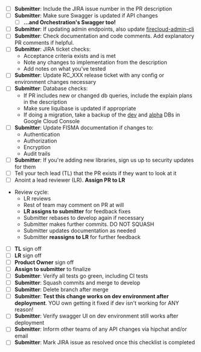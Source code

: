 - [ ] **Submitter**: Include the JIRA issue number in the PR description
- [ ] **Submitter**: Make sure Swagger is updated if API changes
  - [ ] **...and Orchestration's Swagger too!**
- [ ] **Submitter**: If updating admin endpoints, also update [firecloud-admin-cli](https://github.com/broadinstitute/firecloud-admin-cli)
- [ ] **Submitter**: Check documentation and code comments. Add explanatory PR comments if helpful.
- [ ] **Submitter**: JIRA ticket checks:
  * Acceptance criteria exists and is met
  * Note any changes to implementation from the description
  * Add notes on what you've tested
- [ ] **Submitter**: Update RC_XXX release ticket with any config or environment changes necessary
- [ ] **Submitter**: Database checks:
  * If PR includes new or changed db queries, include the explain plans in the description
  * Make sure liquibase is updated if appropriate
  * If doing a migration, take a backup of the
  [dev](https://console.cloud.google.com/sql/instances/terraform-qfarbdq3lrexxck5htofjs5z6m/backups?project=broad-dsde-dev&organizationId=548622027621)
  and
  [alpha](https://console.cloud.google.com/sql/instances/terraform-r4caezzc35c4tb7pgdhwkmme4y/backups?project=broad-dsde-alpha&organizationId=548622027621)
  DBs in Google Cloud Console
- [ ] **Submitter**: Update FISMA documentation if changes to:
  * Authentication
  * Authorization
  * Encryption
  * Audit trails
- [ ] **Submitter**: If you're adding new libraries, sign us up to security updates for them
- [ ] Tell your tech lead (TL) that the PR exists if they want to look at it
- [ ] Anoint a lead reviewer (LR). **Assign PR to LR**
* Review cycle:
  * LR reviews
  * Rest of team may comment on PR at will
  * **LR assigns to submitter** for feedback fixes
  * Submitter rebases to develop again if necessary
  * Submitter makes further commits. DO NOT SQUASH
  * Submitter updates documentation as needed
  * Submitter **reassigns to LR** for further feedback
- [ ] **TL** sign off
- [ ] **LR** sign off
- [ ] **Product Owner** sign off
- [ ] **Assign to submitter** to finalize
- [ ] **Submitter**: Verify all tests go green, including CI tests
- [ ] **Submitter**: Squash commits and merge to develop
- [ ] **Submitter**: Delete branch after merge
- [ ] **Submitter**: **Test this change works on dev environment after deployment**. YOU own getting it fixed if dev isn't working for ANY reason!
- [ ] **Submitter**: Verify swagger UI on dev environment still works after deployment
- [ ] **Submitter**: Inform other teams of any API changes via hipchat and/or email
- [ ] **Submitter**: Mark JIRA issue as resolved once this checklist is completed

